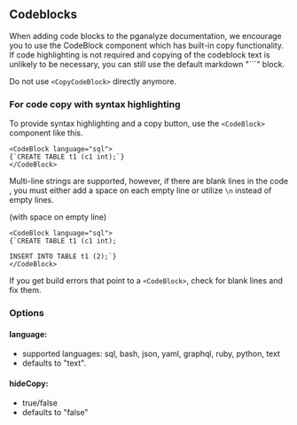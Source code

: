 ## Codeblocks

When adding code blocks to the pganalyze documentation, we encourage you to use
the CodeBlock component which has built-in copy functionality. If code highlighting
is not required and copying of the codeblock text is unlikely to be necessary, you
can still use the default markdown "```" block.

Do not use `<CopyCodeBlock>` directly anymore.

### For code copy with syntax highlighting
To provide syntax highlighting and a copy button, use the `<CodeBlock>` component like this.

```
<CodeBlock language="sql">
{`CREATE TABLE t1 (c1 int);`}
</CodeBlock>
```

Multi-line strings are supported, however, if there are blank lines in the code
, you must either add a space on each empty line or utilize `\n` instead of empty lines. 

(with space on empty line)
```
<CodeBlock language="sql">
{`CREATE TABLE t1 (c1 int);
 
INSERT INTO TABLE t1 (2);`}
</CodeBlock>
```

If you get build errors that point to a `<CodeBlock>`, check for blank lines and fix them.

### Options

#### language:
 - supported languages: sql, bash, json, yaml, graphql, ruby, python, text
 - defaults to "text".

#### hideCopy:
 - true/false
 - defaults to "false"

